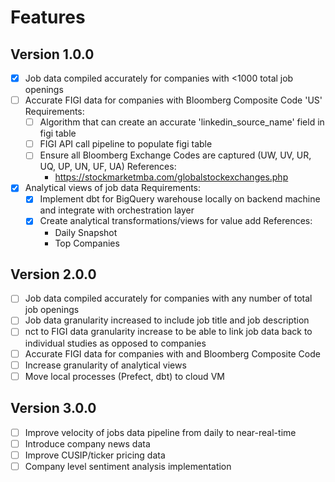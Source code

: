 # Features

## Version 1.0.0

- [x] Job data compiled accurately for companies with <1000 total job openings
- [ ] Accurate FIGI data for companies with Bloomberg Composite Code 'US'
    Requirements:
    - [ ] Algorithm that can create an accurate 'linkedin_source_name' field in figi table
    - [ ] FIGI API call pipeline to populate figi table
    - [ ] Ensure all Bloomberg Exchange Codes are captured (UW, UV, UR, UQ, UP, UN, UF, UA) 
        References:
        - https://stockmarketmba.com/globalstockexchanges.php
- [x] Analytical views of job data
    Requirements:
    - [x] Implement dbt for BigQuery warehouse locally on backend machine and integrate with orchestration layer
    - [x] Create analytical transformations/views for value add
        References:
        - Daily Snapshot
        - Top Companies

## Version 2.0.0

- [ ] Job data compiled accurately for companies with any number of total job openings
- [ ] Job data granularity increased to include job title and job description
- [ ] nct to FIGI data granularity increase to be able to link job data back to individual studies as opposed to companies
- [ ] Accurate FIGI data for companies with and Bloomberg Composite Code
- [ ] Increase granularity of analytical views
- [ ] Move local processes (Prefect, dbt) to cloud VM

## Version 3.0.0
- [ ] Improve velocity of jobs data pipeline from daily to near-real-time
- [ ] Introduce company news data
- [ ] Improve CUSIP/ticker pricing data
- [ ] Company level sentiment analysis implementation